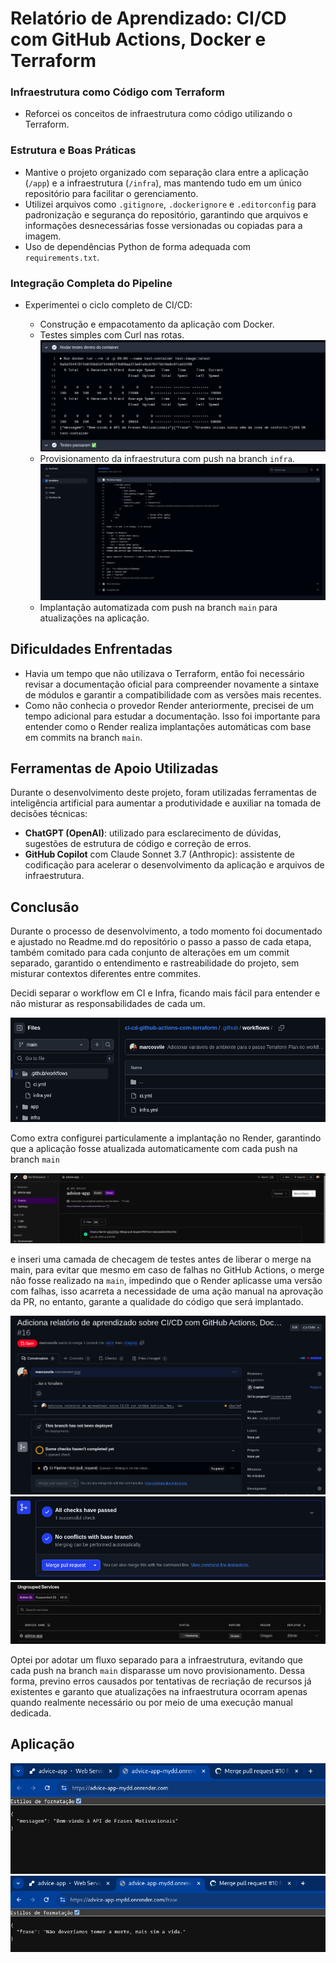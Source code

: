 # Relatório de Aprendizado: CI/CD com GitHub Actions, Docker e Terraform

### Infraestrutura como Código com Terraform

* Reforcei os conceitos de infraestrutura como código utilizando o Terraform.

### Estrutura e Boas Práticas

* Mantive o projeto organizado com separação clara entre a aplicação (`/app`) e a infraestrutura (`/infra`), mas mantendo tudo em um único repositório para facilitar o gerenciamento.
* Utilizei arquivos como `.gitignore`, `.dockerignore` e `.editorconfig` para padronização e segurança do repositório, garantindo que arquivos e informações desnecessárias fosse versionadas ou copiadas para a imagem.
* Uso de dependências Python de forma adequada com `requirements.txt`.

### Integração Completa do Pipeline

* Experimentei o ciclo completo de CI/CD:

  * Construção e empacotamento da aplicação com Docker.
  * Testes simples com Curl nas rotas.
  ![alt text](img/testes.png)
  * Provisionamento da infraestrutura com push na branch `infra`.
  ![alt text](img/terraform.png)
  * Implantação automatizada com push na branch `main` para atualizações na aplicação.

## Dificuldades Enfrentadas

* Havia um tempo que não utilizava o Terraform, então foi necessário revisar a documentação oficial para compreender novamente a sintaxe de módulos e garantir a compatibilidade com as versões mais recentes.
* Como não conhecia o provedor Render anteriormente, precisei de um tempo adicional para estudar a documentação. Isso foi importante para entender como o Render realiza implantações automáticas com base em commits na branch `main`.

## Ferramentas de Apoio Utilizadas

Durante o desenvolvimento deste projeto, foram utilizadas ferramentas de inteligência artificial para aumentar a produtividade e auxiliar na tomada de decisões técnicas:

* **ChatGPT (OpenAI)**: utilizado para esclarecimento de dúvidas, sugestões de estrutura de código e correção de erros.
* **GitHub Copilot** com Claude Sonnet 3.7 (Anthropic): assistente de codificação para acelerar o desenvolvimento da aplicação e arquivos de infraestrutura.

## Conclusão

Durante o processo de desenvolvimento, a todo momento foi documentado e ajustado no Readme.md do repositório o passo a passo de cada etapa, também comitado para cada conjunto de alterações em um commit separado, garantido o entendimento e rastreabilidade do projeto, sem misturar contextos diferentes entre commites.

Decidi separar o workflow em CI e Infra, ficando mais fácil para entender e não misturar as responsabilidades de cada um.

![alt text](img/flows.png)

Como extra configurei particulamente a implantação no Render, garantindo que a aplicação fosse atualizada automaticamente com cada push na branch `main`

![alt text](img/render-dash.png)

e inseri uma camada de checagem de testes antes de liberar o merge na main, para evitar que mesmo em caso de falhas no GitHub Actions, o merge não fosse realizado na `main`, impedindo que o Render aplicasse uma versão com falhas, isso acarreta a necessidade de uma ação manual na aprovação da PR, no entanto, garante a qualidade do código que será implantado.

![alt text](img/test-to-pr.png)
![alt text](img/test-to-pr-2.png)
![alt text](img/test-to-pr-3.png)

Optei por adotar um fluxo separado para a infraestrutura, evitando que cada push na branch `main` disparasse um novo provisionamento. Dessa forma, previno erros causados por tentativas de recriação de recursos já existentes e garanto que atualizações na infraestrutura ocorram apenas quando realmente necessário ou por meio de uma execução manual dedicada.

## Aplicação

![alt text](img/app.png)
![alt text](img/app-frase.png)
